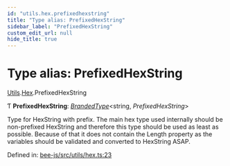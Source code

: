 ```yaml
---
id: "utils.hex.prefixedhexstring"
title: "Type alias: PrefixedHexString"
sidebar_label: "PrefixedHexString"
custom_edit_url: null
hide_title: true
---
```


# Type alias: PrefixedHexString

[Utils](../modules/utils.md).[Hex](../modules/utils.hex.md).PrefixedHexString

Ƭ **PrefixedHexString**: [*BrandedType*](brandedtype.md)<string, *PrefixedHexString*\>

Type for HexString with prefix.
The main hex type used internally should be non-prefixed HexString
and therefore this type should be used as least as possible.
Because of that it does not contain the Length property as the variables
should be validated and converted to HexString ASAP.

Defined in: [bee-js/src/utils/hex.ts:23](https://github.com/ethersphere/bee-js/blob/9a547fe/src/utils/hex.ts#L23)

